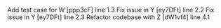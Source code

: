 Add test case for W [ppp3cF] line 1.3
Fix issue in Y [ey7DFt] line 2.2
Fix issue in Y [ey7DFt] line 2.3
Refactor codebase with Z [dW1vf4] line 4.1
